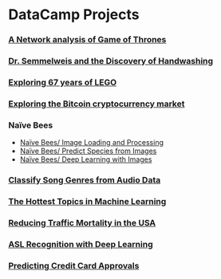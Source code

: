 # DataCamp Projects

### [A Network analysis of Game of Thrones](https://www.datacamp.com/projects/76)
### [Dr. Semmelweis and the Discovery of Handwashing](https://www.datacamp.com/projects/20)
### [Exploring 67 years of LEGO](https://www.datacamp.com/projects/10)
### [Exploring the Bitcoin cryptocurrency market](https://www.datacamp.com/projects/82)
### Naïve Bees
* [Naïve Bees/ Image Loading and Processing](https://www.datacamp.com/projects/374)
* [Naïve Bees/ Predict Species from Images](https://www.datacamp.com/projects/412)
* [Naïve Bees/ Deep Learning with Images](https://www.datacamp.com/projects/555)
### [Classify Song Genres from Audio Data](https://www.datacamp.com/projects/449)
### [The Hottest Topics in Machine Learning](https://www.datacamp.com/projects/158)
### [Reducing Traffic Mortality in the USA](https://www.datacamp.com/projects/462)
### [ASL Recognition with Deep Learning](https://www.datacamp.com/projects/509)
### [Predicting Credit Card Approvals](https://www.datacamp.com/projects/558)
